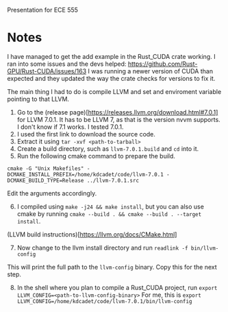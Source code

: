 Presentation for ECE 555

# Notes

I have managed to get the add example in the Rust_CUDA crate working.
I ran into some issues and the devs helped: https://github.com/Rust-GPU/Rust-CUDA/issues/163
I was running a newer version of CUDA than expected and they updated the way the crate checks for versions to fix it.

The main thing I had to do is compile LLVM and set and enviroment variable pointing to that LLVM.

1. Go to the (release page)[https://releases.llvm.org/download.html#7.0.1] for LLVM 7.0.1. It has to be LLVM 7, as that is the version nvvm supports. I don't know if 7.1 works. I tested 7.0.1.
2. I used the first link to download the source code.
3. Extract it using `tar -xvf <path-to-tarball>`
4. Create a build directory, such as `llvm-7.0.1.build` and `cd` into it.
5. Run the following cmake command to prepare the build.

```
cmake -G "Unix Makefiles" -DCMAKE_INSTALL_PREFIX=/home/kdcadet/code/llvm-7.0.1 -DCMAKE_BUILD_TYPE=Release ../llvm-7.0.1.src
```

Edit the arguments accordingly.

6. I compiled using `make -j24 && make install`, but you can also use cmake by running `cmake --build . && cmake --build . --target install`.

(LLVM build instructions)[https://llvm.org/docs/CMake.html]

7. Now change to the llvm install directory and run `readlink -f bin/llvm-config`

This will print the full path to the `llvm-config` binary. Copy this for the next step.

8. In the shell where you plan to compile a Rust_CUDA project, run `export LLVM_CONFIG=<path-to-llvm-config-binary>`
For me, this is 
`export LLVM_CONFIG=/home/kdcadet/code/llvm-7.0.1/bin/llvm-config`
